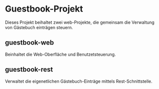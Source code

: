 # Guestbook-Projekt

Dieses Projekt beihaltet zwei web-Projekte, die gemeinsam die Verwaltung von Gästebuch einträgen steuern.

## guestbook-web
Beinhaltet die Web-Oberfläche und Benutzetsteuerung.

## guestbook-rest
Verwaltet die eigenetlichen Gästebuch-Einträge mittels Rest-Schnittstelle.
